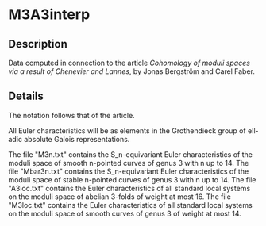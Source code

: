 # M3A3interp

Description
-----------

Data computed in connection to the article *Cohomology of moduli spaces via a result
of Chenevier and Lannes*, by Jonas Bergström and Carel Faber.

Details
-------

The notation follows that of the article. 

All Euler characteristics will be as elements in the Grothendieck group of ell-adic absolute Galois representations.  

The file "M3n.txt" contains the S_n-equivariant Euler characteristics of the moduli space of smooth n-pointed curves of genus 3 with n up to 14. 
The file "Mbar3n.txt" contains the S_n-equivariant Euler characteristics of the moduli space of stable n-pointed curves of genus 3 with n up to 14.
The file "A3loc.txt" contains the Euler characteristics of all standard local systems on the moduli space of abelian 3-folds of weight at most 16.
The file "M3loc.txt" contains the Euler characteristics of all standard local systems on the moduli space of smooth curves of genus 3 of weight at most 14.
